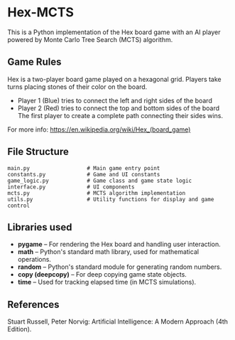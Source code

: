 # Hex-MCTS

This is a Python implementation of the Hex board game with an AI player powered by Monte Carlo Tree Search (MCTS) algorithm.

## Game Rules
Hex is a two-player board game played on a hexagonal grid. Players take turns placing stones of their color on the board. 
- Player 1 (Blue) tries to connect the left and right sides of the board
- Player 2 (Red) tries to connect the top and bottom sides of the board
The first player to create a complete path connecting their sides wins.

For more info: https://en.wikipedia.org/wiki/Hex_(board_game)

## File Structure

```
main.py                  # Main game entry point  
constants.py             # Game and UI constants  
game_logic.py            # Game class and game state logic  
interface.py             # UI components  
mcts.py                  # MCTS algorithm implementation  
utils.py                 # Utility functions for display and game control  
```

## Libraries used
- **pygame** – For rendering the Hex board and handling user interaction.
- **math** – Python's standard math library, used for mathematical operations.
- **random** – Python's standard module for generating random numbers.
- **copy (deepcopy)** – For deep copying game state objects.
- **time** – Used for tracking elapsed time (in MCTS simulations).

## References
Stuart Russell, Peter Norvig: Artificial Intelligence: A Modern Approach (4th Edition).

